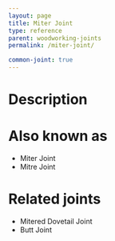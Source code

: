 ```yaml
---
layout: page
title: Miter Joint
type: reference
parent: woodworking-joints
permalink: /miter-joint/

common-joint: true
---
```

# Description

# Also known as
- Miter Joint
- Mitre Joint

# Related joints
- Mitered Dovetail Joint
- Butt Joint